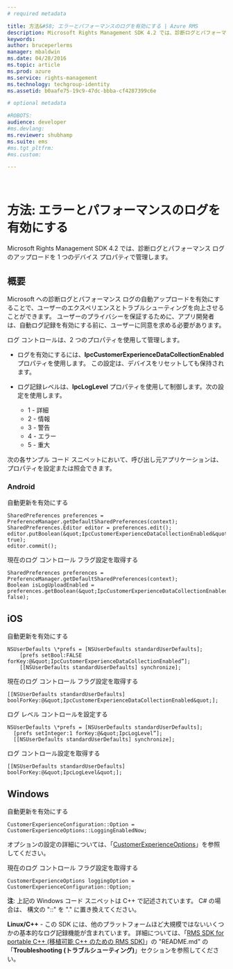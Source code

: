 ```yaml
---
# required metadata

title: 方法&#58; エラーとパフォーマンスのログを有効にする | Azure RMS
description: Microsoft Rights Management SDK 4.2 では、診断ログとパフォーマンス ログのアップロードを 1 つのデバイス プロパティで管理します。
keywords:
author: bruceperlerms
manager: mbaldwin
ms.date: 04/28/2016
ms.topic: article
ms.prod: azure
ms.service: rights-management
ms.technology: techgroup-identity
ms.assetid: b0aafe75-19c9-47dc-bbba-cf4287399c6e

# optional metadata

#ROBOTS:
audience: developer
#ms.devlang:
ms.reviewer: shubhamp
ms.suite: ems
#ms.tgt_pltfrm:
#ms.custom:

---
```


﻿
# 方法: エラーとパフォーマンスのログを有効にする
Microsoft Rights Management SDK 4.2 では、診断ログとパフォーマンス ログのアップロードを 1 つのデバイス プロパティで管理します。

## 概要 ##
Microsoft への診断ログとパフォーマンス ログの自動アップロードを有効にすることで、ユーザーのエクスペリエンスとトラブルシューティングを向上させることができます。 ユーザーのプライバシーを保証するために、アプリ開発者は、自動ログ記録を有効にする前に、ユーザーに同意を求める必要があります。

ログ コントロールは、2 つのプロパティを使用して管理します。

-   ログを有効にするには、**IpcCustomerExperienceDataCollectionEnabled** プロパティを使用します。 この設定は、デバイスをリセットしても保持されます。
-   ログ記録レベルは、**IpcLogLevel** プロパティを使用して制御します。次の設定を使用します。

    * 1 - 詳細
    * 2 - 情報
    * 3 - 警告
    * 4 - エラー
    * 5 - 重大

次の各サンプル コード スニペットにおいて、呼び出し元アプリケーションは、プロパティを設定または照会できます。

### Android ###
自動更新を有効にする

    SharedPreferences preferences = PreferenceManager.getDefaultSharedPreferences(context);
    SharedPreferences.Editor editor = preferences.edit();
    editor.putBoolean(&quot;IpcCustomerExperienceDataCollectionEnabled&quot;, true);
    editor.commit();

現在のログ コントロール フラグ設定を取得する

    SharedPreferences preferences = PreferenceManager.getDefaultSharedPreferences(context);
    Boolean isLogUploadEnabled = preferences.getBoolean(&quot;IpcCustomerExperienceDataCollectionEnabled&quot;, false);

## iOS ##
自動更新を有効にする

    NSUserDefaults \*prefs = [NSUserDefaults standardUserDefaults];
        [prefs setBool:FALSE forKey:@&quot;IpcCustomerExperienceDataCollectionEnabled”];
        [[NSUserDefaults standardUserDefaults] synchronize];

現在のログ コントロール フラグ設定を取得する

    [[NSUserDefaults standardUserDefaults] boolForKey:@&quot;IpcCustomerExperienceDataCollectionEnabled&quot;];

ログ レベル コントロールを設定する

    NSUserDefaults \*prefs = [NSUserDefaults standardUserDefaults];
      [prefs setInteger:1 forKey:@&quot;IpcLogLevel”];
      [[NSUserDefaults standardUserDefaults] synchronize];

ログ コントロール設定を取得する

    [[NSUserDefaults standardUserDefaults] boolForKey:@&quot;IpcLogLevel&quot;];
 

## Windows ##
自動更新を有効にする

    CustomerExperienceConfiguration::Option = CustomerExperienceOptions::LoggingEnabledNow;

オプションの設定の詳細については、「[CustomerExperienceOptions](/rights-management/sdk/4.2/api/winrt/Microsoft.RightsManagement#msipcthin2_customerexperienceoptionss)」を参照してください。

現在のログ コントロール フラグ設定を取得する

    CustomerExperienceOptions loggingOption = CustomerExperienceConfiguration::Option;


**注**: 上記の Windows コード スニペットは C++ で記述されています。 C\# の場合は、 構文の "::" を "." に置き換えてください。

**Linux/C++** - この SDK には、他のプラットフォームほど大規模ではないいくつかの基本的なログ記録機能が含まれています。 詳細については、「[RMS SDK for portable C++ (移植可能 C++ のための RMS SDK)](https://github.com/AzureAD/rms-sdk-for-cpp#troubleshooting)」の "README.md" の「**Troubleshooting (トラブルシューティング)**」セクションを参照してください。

 

 


<!--HONumber=Apr16_HO3-->


